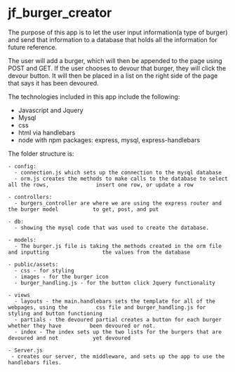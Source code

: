 # jf_burger_creator
The purpose of this app is to let the user input information(a type of burger) and send that information to a database that holds all the information for future reference. 

The user will add a burger, which will then be appended to the page using POST and GET. If the user chooses to devour that burger, they will click the devour button. It will then be placed in a list on the right side of the page that says it has been devoured.

The technologies included in this app include the following:
  - Javascript and Jquery
  - Mysql
  - css
  - html via handlebars
  - node with npm packages: express, mysql, express-handlebars
  
  The folder structure is:
   
   
    - config: 
      - connection.js which sets up the connection to the mysql database
      - orm.js creates the methods to make calls to the database to select all the rows,               insert one row, or update a row
     
    - controllers:
      - burgers_controller are where we are using the express router and the burger model           to get, post, and put 
    
    - db:
      - showing the mysql code that was used to create the database.
      
    - models:
      - The burger.js file is taking the methods created in the orm file and inputting                 the values from the database 
      
    - public/assets: 
      - css - for styling
      - images - for the burger icon
      - burger_handling.js - for the button click Jquery functionality
      
    - views
      - layouts - the main.handlebars sets the template for all of the webpages, using the         css file and burger_handling.js for styling and button functioning
      - partials - the devoured partial creates a button for each burger whether they have         been devoured or not.
      - index - The index sets up the two lists for the burgers that are devoured and not           yet devoured
      
    - Server.js
     - creates our server, the middleware, and sets up the app to use the handlebars files.
      
